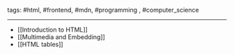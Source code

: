 tags: #html, #frontend, #mdn, #programming , #computer_science 

---
- [[Introduction to HTML]]
- [[Multimedia and Embedding]]
- [[HTML tables]]
